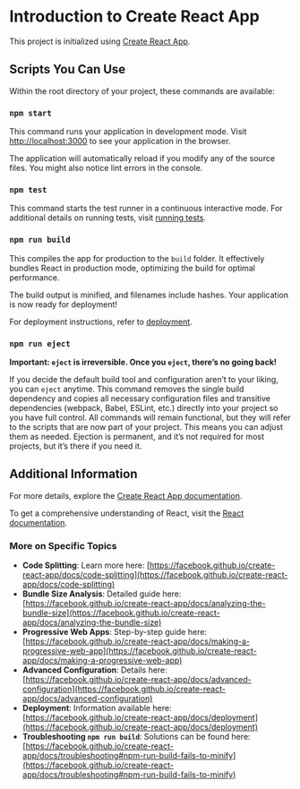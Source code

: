 # Introduction to Create React App

This project is initialized using [Create React App](https://github.com/facebook/create-react-app).

## Scripts You Can Use

Within the root directory of your project, these commands are available:

### `npm start`

This command runs your application in development mode.
Visit [http://localhost:3000](http://localhost:3000) to see your application in the browser.

The application will automatically reload if you modify any of the source files.
You might also notice lint errors in the console.

### `npm test`

This command starts the test runner in a continuous interactive mode.
For additional details on running tests, visit [running tests](https://facebook.github.io/create-react-app/docs/running-tests).

### `npm run build`

This compiles the app for production to the `build` folder.
It effectively bundles React in production mode, optimizing the build for optimal performance.

The build output is minified, and filenames include hashes.
Your application is now ready for deployment!

For deployment instructions, refer to [deployment](https://facebook.github.io/create-react-app/docs/deployment).

### `npm run eject`

**Important: `eject` is irreversible. Once you `eject`, there’s no going back!**

If you decide the default build tool and configuration aren’t to your liking, you can `eject` anytime. This command removes the single build dependency and copies all necessary configuration files and transitive dependencies (webpack, Babel, ESLint, etc.) directly into your project so you have full control. All commands will remain functional, but they will refer to the scripts that are now part of your project. This means you can adjust them as needed. Ejection is permanent, and it’s not required for most projects, but it’s there if you need it.

## Additional Information

For more details, explore the [Create React App documentation](https://facebook.github.io/create-react-app/docs/getting-started).

To get a comprehensive understanding of React, visit the [React documentation](https://reactjs.org/).

### More on Specific Topics

- **Code Splitting**: Learn more here: [https://facebook.github.io/create-react-app/docs/code-splitting](https://facebook.github.io/create-react-app/docs/code-splitting)
- **Bundle Size Analysis**: Detailed guide here: [https://facebook.github.io/create-react-app/docs/analyzing-the-bundle-size](https://facebook.github.io/create-react-app/docs/analyzing-the-bundle-size)
- **Progressive Web Apps**: Step-by-step guide here: [https://facebook.github.io/create-react-app/docs/making-a-progressive-web-app](https://facebook.github.io/create-react-app/docs/making-a-progressive-web-app)
- **Advanced Configuration**: Details here: [https://facebook.github.io/create-react-app/docs/advanced-configuration](https://facebook.github.io/create-react-app/docs/advanced-configuration)
- **Deployment**: Information available here: [https://facebook.github.io/create-react-app/docs/deployment](https://facebook.github.io/create-react-app/docs/deployment)
- **Troubleshooting `npm run build`**: Solutions can be found here: [https://facebook.github.io/create-react-app/docs/troubleshooting#npm-run-build-fails-to-minify](https://facebook.github.io/create-react-app/docs/troubleshooting#npm-run-build-fails-to-minify)

